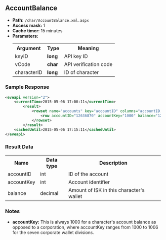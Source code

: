 ## AccountBalance


* __Path:__ ``/char/AccountBalance.xml.aspx``
* __Access mask:__ 1
* __Cache timer:__ 15 minutes  
* __Paramaters:__
    <table>
        <tbody>
            <tr>
                <th>Argument</th>
                <th>Type</th>
                <th>Meaning</th>
            </tr>
            <tr>
                <td>keyID</td>
                <td><strong>long</strong></td>
                <td>API key ID</td>
            <tr>
            <tr>
                <td>vCode</td>
                <td><strong>char</strong></td>
                <td>API verification code</td>
            <tr>
            <tr>
                <td>characterID</td>
                <td><strong>long</strong></td>
                <td>ID of character</td>
            <tr>
        </tbody>
    </table>

### Sample Response

```xml
<eveapi version="2">
    <currentTime>2015-05-06 17:00:11</currentTime>
        <result>
            <rowset name="accounts" key="accountID" columns="accountID,accountKey,balance">
                <row accountID="12636870" accountKey="1000" balance="1234567.89" />
            </rowset>
        </result>
    <cachedUntil>2015-05-06 17:15:11</cachedUntil>
</eveapi>
```  

### Result Data

<table>
    <tbody>
        <tr>
            <th>Name</th>
            <th>Data type</th>
            <th>Description</th>
        </tr>
        <tr>
            <td>accountID</td>
            <td>int</td>
            <td>ID of the account</td>
        </tr>
        <tr>
            <td>accountKey</td>
            <td>int</td>
            <td>Account identifier</td>
        </tr>
        <tr>
            <td>balance</td>
            <td>decimal</td>
            <td>Amount of ISK in this character's wallet</td>
        </tr>
    </tbody>
</table>

### Notes

* __accountKey:__ This is always 1000 for a character's account balance as opposed to a corporation, where accountKey ranges from 1000 to 1006 for the seven corporate wallet divisions.
